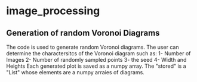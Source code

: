 # image_processing
## Generation of random Voronoi Diagrams
The code is used to generate random Voronoi diagrams. 
The user can determine the charactersitcs of the Voronoi diagram such as:
  1- Number of Images
  2- Number of randomly sampled points
  3- the seed
  4- Width and Heights
Each generated plot is saved as a numpy array. 
The "stored" is a "List" whose elements are a numpy arraies of diagrams. 
